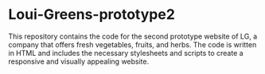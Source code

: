 # Loui-Greens-prototype2
This repository contains the code for the second prototype website of LG, a company that offers fresh vegetables, fruits, and herbs. The code is written in HTML and includes the necessary stylesheets and scripts to create a responsive and visually appealing website.

